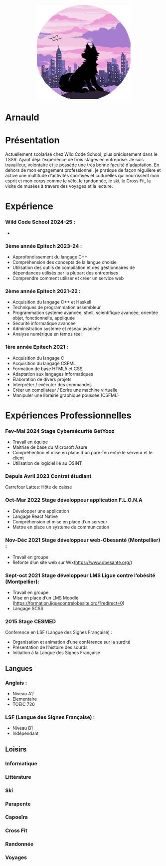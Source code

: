 <p align="center">
  <img width="300" height="300" src="https://github.com/Arno34990/Apprendre-le-Markdown/blob/main/profil.png">
</p>

# Arnauld

# Présentation

Actuellement scolarisé chez Wild Code School, plus précissement dans le TSSR.
Ayant déjà l’expérience de trois stages en entreprise.
Je suis travailleur, volontaire et je possède une très bonne faculté d'adaptation.
En dehors de mon engagement professionnel, je pratique de façon régulière et
active une multitude d’activités sportives et culturelles qui nourrissent mon
esprit et mon corps comme le vélo, le randonnée, le ski, le Cross Fit, la visite de
musées à travers des voyages et la lecture.

# Expérience

### Wild Code School 2024-25 :
 - 
### 3ème année Epitech 2023-24 :
 -  Approfondissement du langage C++
 - Compréhension des concepts de la langue choisie
 - Utilisation des outils de compilation et des gestionnaires de dépendances utilisés par la plupart des entreprises
 - Comprendre comment utiliser et créer un service web
### 2ème année Epitech 2021-22 :
 - Acquisition du langage C++ et Haskell
 - Techniques de programmation assembleur
 - Programmation système avancée, shell, scientifique avancée, orientée objet, fonctionnelle, appliquée
 - Sécurité informatique avancée
 - Administration système et réseau avancée
 - Analyse numérique en temps réel
### 1ère année Epitech 2021 :
 - Acquisition du langage C
 - Acquisition du langage CSFML
 - Formation de base HTML5 et CSS
 - Adaptation aux langages informatiques
 - Élaboration de divers projets
 - Interpréter / exécuter des commandes
 - Créer un compilateur / Ecrire une machine virtuelle
 - Manipuler une librairie graphique poussée (CSFML)

# Expériences Professionnelles


### Fev-Mai 2024 Stage Cybersécurité GetYooz
 - Travail en équipe
 - Maitrise de base du Microsoft Azure
 - Compréhention et mise en place d'un pare-feu entre le serveur et le client
 - Utilisation de logiciel lié au OSINT
### Depuis Avril 2023 Contrat étudiant
 Carrefour Lattes: Hôte de caisse
### Oct-Mar 2022 Stage développeur application F.L.O.N.A
 - Développer une application
 - Langage React Native
 - Compréhension et mise en place d’un serveur
 - Mettre en place un système de communication
### Nov-Déc 2021 Stage développeur web-Obesanté (Montpellier) :
 - Travail en groupe
 - Refonte d’un site web sur Wix(https://www.obesante.org/)
### Sept-oct 2021 Stage développeur LMS Ligue contre l’obésité (Montpellier):
 - Travail en groupe
 - Mise en place d’un LMS Moodle
 (https://formation.liguecontrelobesite.org/?redirect=0)
 - Langage SCSS
### 2015 Stage CESMED
 Conference en LSF (Langue des Signes Française) :
 - Organisation et animation d’une conférence sur la surdité
 - Présentation de l’histoire des sourds
 - Initiation à la Langue des Signes Française

## Langues

### Anglais :
 - Niveau A2
 - Elementaire
 - TOEIC 720
### LSF (Langue des Signes Française) : 
 - Niveau B1
 - Indépendant

## Loisirs

### Informatique
### Littérature
### Ski
### Parapente
### Capoeïra
### Cross Fit
### Randonnée
### Voyages
